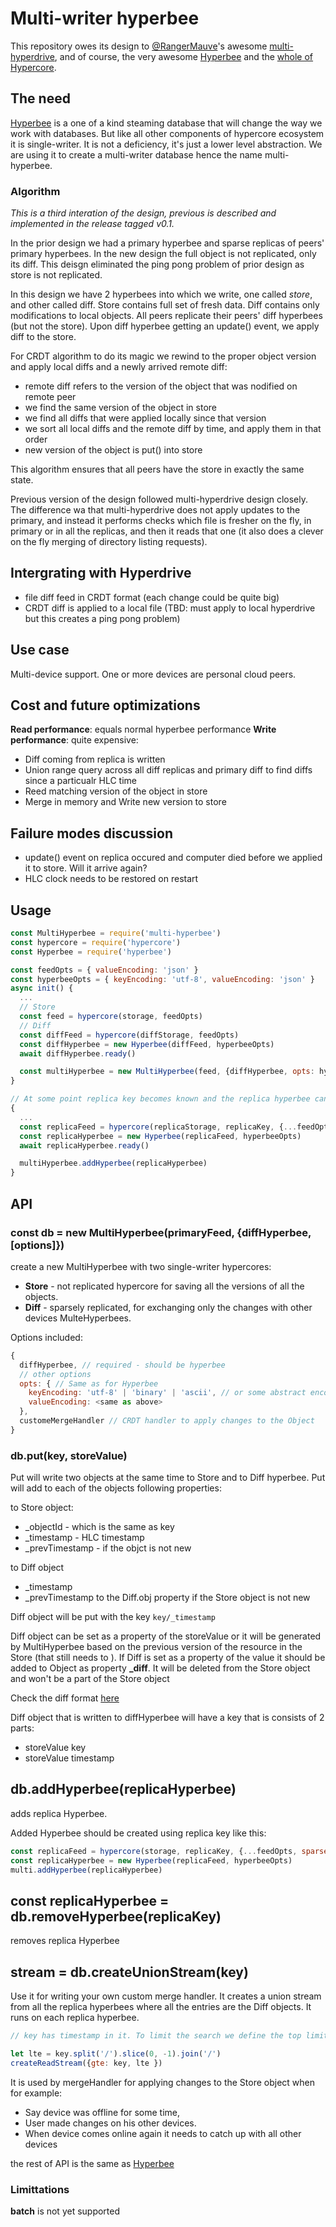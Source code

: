 # Multi-writer hyperbee
This repository owes its design to [@RangerMauve](https://github.com/RangerMauve)'s awesome [multi-hyperdrive](https://github.com/RangerMauve/multi-hyperdrive), and of course, the very awesome [Hyperbee](https://github.com/mafintosh/hyperbee) and the [whole of Hypercore](https://hypercore-protocol.org).

## The need
[Hyperbee](https://github.com/mafintosh/hyperbee) is a one of a kind steaming database that will change the way we work with databases. 
But like all other components of hypercore ecosystem it is single-writer. It is not a deficiency, it's just a lower level abstraction. 
We are using it to create a multi-writer database hence the name multi-hyperbee.

### Algorithm
*This is a third interation of the design, previous is described and implemented in the release tagged v0.1.*

In the prior design we had a primary hyperbee and sparse replicas of peers' primary hyperbees. 
In the new design the full object is not replicated, only its diff. This deisgn eliminated the ping pong problem of prior design as store is not replicated.

In this design we have 2 hyperbees into which we write, one called *store*, and other called diff. Store contains full set of fresh data. Diff contains only modifications to local objects. All peers replicate their peers' diff hyperbees (but not the store).
Upon diff hyperbee getting an update() event, we apply diff to the store. 

For CRDT algorithm to do its magic we rewind to the proper object version and apply local diffs and a newly arrived remote diff:

- remote diff refers to the version of the object that was nodified on remote peer
- we find the same version of the object in store
- we find all diffs that were applied locally since that version
- we sort all local diffs and the remote diff by time, and apply them in that order
- new version of the object is put() into store

This algorithm ensures that all peers have the store in exactly the same state.

Previous version of the design followed multi-hyperdrive design closely. The difference wa that multi-hyperdrive does not apply updates to the primary, and instead it performs checks which file is fresher on the fly, in primary or in all the replicas, and then it reads that one (it also does a clever on the fly merging of directory listing requests). 

## Intergrating with Hyperdrive

- file diff feed in CRDT format (each change could be quite big)
- CRDT diff is applied to a local file (TBD: must apply to local hyperdrive but this creates a ping pong problem)

## Use case
Multi-device support. One or more devices are personal cloud peers.

## Cost and future optimizations
**Read performance**: equals normal hyperbee performance
**Write performance**: quite expensive:
- Diff coming from replica is written
- Union range query across all diff replicas and primary diff to find diffs since a particualr HLC time
- Reed matching version of the object in store
- Merge in memory and Write new version to store

## Failure modes discussion 

- update() event on replica occured and computer died before we applied it to store. Will it arrive again?
- HLC clock needs to be restored on restart

## Usage
``` js
const MultiHyperbee = require('multi-hyperbee')
const hypercore = require('hypercore')
const Hyperbee = require('hyperbee')

const feedOpts = { valueEncoding: 'json' }
const hyperbeeOpts = { keyEncoding: 'utf-8', valueEncoding: 'json' }
async init() {
  ...
  // Store
  const feed = hypercore(storage, feedOpts)
  // Diff
  const diffFeed = hypercore(diffStorage, feedOpts)
  const diffHyperbee = new Hyperbee(diffFeed, hyperbeeOpts)
  await diffHyperbee.ready()

  const multiHyperbee = new MultiHyperbee(feed, {diffHyperbee, opts: hyperbeeOpts})
}

// At some point replica key becomes known and the replica hyperbee can be added to receive updates on it  
{
  ...
  const replicaFeed = hypercore(replicaStorage, replicaKey, {...feedOpts, sparse: true})
  const replicaHyperbee = new Hyperbee(replicaFeed, hyperbeeOpts)
  await replicaHyperbee.ready()

  multiHyperbee.addHyperbee(replicaHyperbee)
}  
```

## API
### const db = new MultiHyperbee(primaryFeed, {diffHyperbee, [options]})

create a new MultiHyperbee with two single-writer hypercores: 
- **Store** - not replicated hypercore for saving all the versions of all the objects. 
- **Diff** - sparsely replicated, for exchanging only the changes with other devices MulteHyperbees. 

Options included:
``` js
{
  diffHyperbee, // required - should be hyperbee
  // other options
  opts: { // Same as for Hyperbee
    keyEncoding: 'utf-8' | 'binary' | 'ascii', // or some abstract encoding
    valueEncoding: <same as above>
  },
  customeMergeHandler // CRDT handler to apply changes to the Object
}
```
### db.put(key, storeValue)

Put will write two objects at the same time to Store and to Diff hyperbee.
Put will add to each of the objects following properties:

to Store object:
- _objectId - which is the same as key
- _timestamp - HLC timestamp
- _prevTimestamp - if the objct is not new

to Diff object
- _timestamp
- _prevTimestamp to the Diff.obj property if the Store object is not new

Diff object will be put with the key ```key/_timestamp``` 

Diff object can be set as a property of the storeValue or it will be generated by MultiHyperbee based on the previous version of the resource in the Store (that still needs to ).
If Diff is set as a property of the value it should be added to Object as property **_diff**. It will be deleted from the Store object and won't be a part of the Store object

Check the diff format [here](https://github.com/tradle/multi-hyperbee/blob/master/test/constants.js)

Diff object that is written to diffHyperbee will have a key that is consists of 2 parts:
- storeValue key
- storeValue timestamp

## db.addHyperbee(replicaHyperbee)

adds replica Hyperbee.

Added Hyperbee should be created using replica key like this: 
``` js
const replicaFeed = hypercore(storage, replicaKey, {...feedOpts, sparse: true})
const replicaHyperbee = new Hyperbee(replicaFeed, hyperbeeOpts)
multi.addHyperbee(replicaHyperbee)
```

## const replicaHyperbee = db.removeHyperbee(replicaKey)

removes replica Hyperbee

## stream = db.createUnionStream(key)

Use it for writing your own custom merge handler.
It creates a union stream from all the replica hyperbees where all the entries are the Diff objects. 
It runs on each replica hyperbee.
``` js
// key has timestamp in it. To limit the search we define the top limit as a key without the timestamp

let lte = key.split('/').slice(0, -1).join('/')
createReadStream({gte: key, lte })
```
It is used by mergeHandler for applying changes to the Store object when for example:
- Say device was offline for some time, 
- User made changes on his other devices.
- When device comes online again it needs to catch up with all other devices

the rest of API is the same as [Hyperbee](https://github.com/mafintosh/hyperbee)

### Limittations

**batch** is not yet supported
